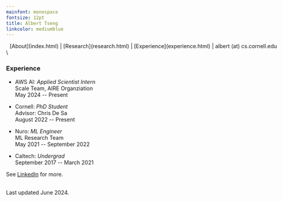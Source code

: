 ```yaml
---
mainfont: monospace
fontsize: 12pt
title: Albert Tseng
linkcolor: mediumblue
---
```


<style>
body { max-width: 720px !important; }
tbody {
    border-top: none;
    border-bottom: none;
}
header { height:0px;}
</style>

<center>
[About](index.html) | [Research](research.html) | [Experience](experience.html) | albert (at) cs.cornell.edu
</center>
\

### Experience

- AWS AI: *Applied Scientist Intern*  
  Scale Team, AIRE Organziation  
  May 2024 -- Present

- Cornell: *PhD Student*  
  Advisor: Chris De Sa  
  August 2022 -- Present

- Nuro: *ML Engineer*    
  ML Research Team  
  May 2021 -- September 2022

- Caltech: *Undergrad*  
  September 2017 -- March 2021

See [LinkedIn](https://www.linkedin.com/in/tsengalb/) for more.

\
Last updated June 2024.